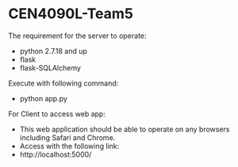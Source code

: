 # CEN4090L-Team5
The requirement for the server to operate:
- python 2.7.18 and up
- flask
- flask-SQLAlchemy

Execute with following command:
- python app.py
 
For Client to access web app:
- This web application should be able to operate on any browsers including Safari and Chrome.
- Access with the following link:
- http://localhost:5000/
